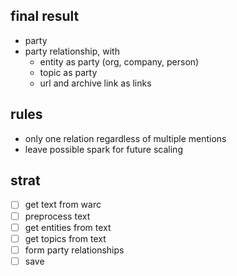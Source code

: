 final result
--- 
- party
- party relationship, with
  - entity as party (org, company, person)
  - topic as party
  - url and archive link as links

rules
---
- only one relation regardless of multiple mentions
- leave possible spark for future scaling

strat
--- 
- [ ] get text from warc
- [ ] preprocess text
- [ ] get entities from text
- [ ] get topics from text
- [ ] form party relationships
- [ ] save
